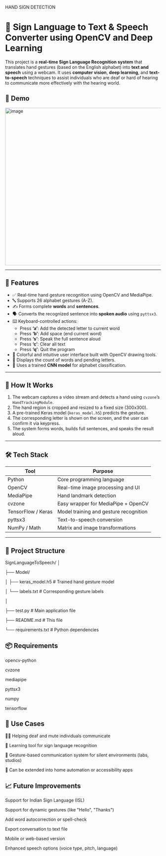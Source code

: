 HAND SIGN DETECTION
# 🤟 Sign Language to Text & Speech Converter using OpenCV and Deep Learning

This project is a **real-time Sign Language Recognition system** that translates hand gestures (based on the English alphabet) into **text and speech** using a webcam. It uses **computer vision**, **deep learning**, and **text-to-speech** techniques to assist individuals who are deaf or hard of hearing to communicate more effectively with the hearing world.

## 📸 Demo

<img width="646" height="509" alt="image" src="https://github.com/user-attachments/assets/8a6c107b-727e-4cae-b8e0-0495d2fbb659" />


---

## 🚀 Features

- ✅ Real-time hand gesture recognition using OpenCV and MediaPipe.
- 🔤 Supports 26 alphabet gestures (A-Z).
- ✍️ Forms complete **words** and **sentences**.
- 🗣️ Converts the recognized sentence into **spoken audio** using `pyttsx3`.
- ⌨️ Keyboard-controlled actions:
  - Press **‘a’**: Add the detected letter to current word
  - Press **‘b’**: Add space (end current word)
  - Press **‘s’**: Speak the full sentence aloud
  - Press **‘c’**: Clear all text
  - Press **‘q’**: Quit the program
- 🌈 Colorful and intuitive user interface built with OpenCV drawing tools.
- 📏 Displays the count of words and pending letters.
- 🧠 Uses a trained **CNN model** for alphabet classification.

---

## 🧠 How It Works

1. The webcam captures a video stream and detects a hand using `cvzone`’s `HandTrackingModule`.
2. The hand region is cropped and resized to a fixed size (300x300).
3. A pre-trained Keras model (`keras_model.h5`) predicts the gesture.
4. The corresponding letter is shown on the screen, and the user can confirm it via keypress.
5. The system forms words, builds full sentences, and speaks the result aloud.

---

## 🛠️ Tech Stack

| Tool            | Purpose                                  |
|-----------------|------------------------------------------|
| Python          | Core programming language                |
| OpenCV          | Real-time image processing and UI        |
| MediaPipe       | Hand landmark detection                  |
| cvzone          | Easy wrapper for MediaPipe + OpenCV      |
| TensorFlow / Keras | Model training and gesture recognition |
| pyttsx3         | Text-to-speech conversion                |
| NumPy / Math    | Matrix and image transformations         |

---

## 📂 Project Structure

SignLanguageToSpeech/
 │
 
 ├── Model/
 
 │ ├── keras_model.h5 # Trained hand gesture model
 
 │ └── labels.txt # Corresponding gesture labels
 
 │
 
 ├── test.py # Main application file
 
 ├── README.md # This file
 
 └── requirements.txt # Python dependencies

## 📦 Requirements
opencv-python

 cvzone

 mediapipe

 pyttsx3
 
 numpy

 tensorflow

## 🎯 Use Cases
🧏‍♂️ Helping deaf and mute individuals communicate

🧪 Learning tool for sign language recognition

💬 Gesture-based communication system for silent environments (labs, studios)

🤖 Can be extended into home automation or accessibility apps

## 📈 Future Improvements
Support for Indian Sign Language (ISL)

Support for dynamic gestures (like "Hello", "Thanks")

Add word autocorrection or spell-check

Export conversation to text file

Mobile or web-based version

Enhanced speech options (voice type, pitch, language)

